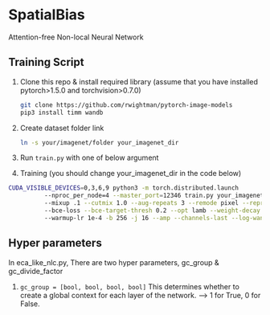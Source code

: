 # SpatialBias
Attention-free Non-local Neural Network

## Training Script

1. Clone this repo & install required library (assume that you have installed pytorch>1.5.0 and torchvision>0.7.0)

   ```bash
   git clone https://github.com/rwightman/pytorch-image-models
   pip3 install timm wandb
   ```

2. Create dataset folder link

   ```bash
   ln -s your/imagenet/folder your_imagenet_dir
   ```

3. Run `train.py` with one of below argument


4. Training (you should change your_imagenet_dir in the code below)
```bash
CUDA_VISIBLE_DEVICES=0,3,6,9 python3 -m torch.distributed.launch 
          --nproc_per_node=4 --master_port=12346 train.py your_imagenet_dir --model spatial_bias --aa rand-m7-mstd0.5-inc1 
          --mixup .1 --cutmix 1.0 --aug-repeats 3 --remode pixel --reprob 0.0 --crop-pct 0.95 --drop-path .05 --smoothing 0.0 
          --bce-loss --bce-target-thresh 0.2 --opt lamb --weight-decay .02 --sched cosine --epochs 300 --lr 3.5e-3 
          --warmup-lr 1e-4 -b 256 -j 16 --amp --channels-last --log-wandb --pin-mem
```


## Hyper parameters
In eca_like_nlc.py, There are two hyper parameters, gc_group & gc_divide_factor

1. `gc_group = [bool, bool, bool, bool]`
This determines whether to create a global context for each layer of the network.
--> 1 for True, 0 for False.
